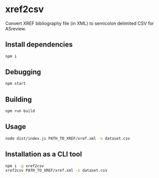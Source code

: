 # xref2csv

Convert XREF bibliography file (in XML) to semicolon delimited CSV for ASreview.

## Install dependencies

```bash
npm i
```

## Debugging

```bash
npm start
```

## Building

```bash
npm run build
```

## Usage

```bash
node dist/index.js PATH_TO_XREF/xref.xml -o dataset.csv
```

## Installation as a CLI tool

```bash
npm i -g xref2csv
xref2csv PATH_TO_XREF/xref.xml -o dataset.csv
```
